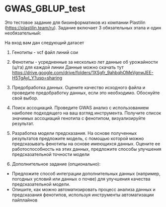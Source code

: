 # GWAS_GBLUP_test
Это тестовое задание для биоинформатиков из компании Plastilin (https://plastilin.team/ru). Задание включает 3 обязательных этапа и один необязательный:  

На вход вам дан следующий датасет
1. Генотипы - vcf файл линий сои
2. Фенотипы - усредненные за несколько лет данные об урожайности (ц/га) для
каждой линии
Данные можно скачать тут
https://drive.google.com/drive/folders/1XSgfr_9ahbqhOMeVgnwJEE-H5TgAyl_Y?usp=sharing

1. Предобработка данных. Оцените качество исходного файла и проведите предобработку данных, если это необходимо. Обоснуйте свой выбор.
2. Поиск ассоциаций. Проведите GWAS анализ с использованием наиболее подходящего на ваш взгляд инструмента. Получите список значимых ассоциаций генотипа с фенотипом, визуализируйте результат.
3. Разработка модели предсказания. На основе полученных результатов предложите модель, с помощью которой можно предсказывать фенотипы на основе имеющихся данных. Оцените ее работоспособность на этих данных, предложите способы улучшения предсказательной точности модели
4. Дополнительное задание (опционально):
- Предложите способ интеграции дополнительных данных (например,
погодных условий или данных о почве) для улучшения качества
предсказательной модели.
- Опишите, как можно автоматизировать процесс анализа данных и
предсказания фенотипов, используя инструменты автоматизации пайплайнов
